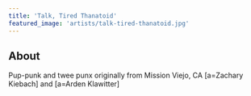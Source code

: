 ```yaml
---
title: 'Talk, Tired Thanatoid'
featured_image: 'artists/talk-tired-thanatoid.jpg'
---
```


## About

Pup-punk and twee punx originally from Mission Viejo, CA
[a=Zachary Kiebach] and [a=Arden Klawitter]

